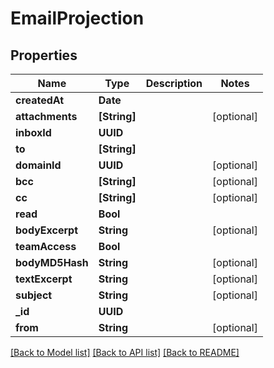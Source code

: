 # EmailProjection

## Properties
Name | Type | Description | Notes
------------ | ------------- | ------------- | -------------
**createdAt** | **Date** |  | 
**attachments** | **[String]** |  | [optional] 
**inboxId** | **UUID** |  | 
**to** | **[String]** |  | 
**domainId** | **UUID** |  | [optional] 
**bcc** | **[String]** |  | [optional] 
**cc** | **[String]** |  | [optional] 
**read** | **Bool** |  | 
**bodyExcerpt** | **String** |  | [optional] 
**teamAccess** | **Bool** |  | 
**bodyMD5Hash** | **String** |  | [optional] 
**textExcerpt** | **String** |  | [optional] 
**subject** | **String** |  | [optional] 
**_id** | **UUID** |  | 
**from** | **String** |  | [optional] 

[[Back to Model list]](../README#documentation-for-models) [[Back to API list]](../README#documentation-for-api-endpoints) [[Back to README]](../README)


